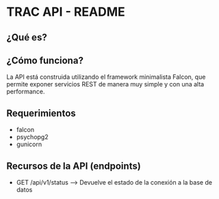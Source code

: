 TRAC API - README
=================

¿Qué es?
--------



¿Cómo funciona?
---------------

La API está construida utilizando el framework minimalista Falcon, que permite
exponer servicios REST de manera muy simple y con una alta performance.

Requerimientos
--------------

* falcon
* psychopg2
* gunicorn


Recursos de la API (endpoints)
------------------------------

* GET /api/v1/status
--> Devuelve el estado de la conexión a la base de datos

